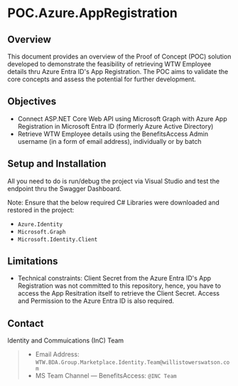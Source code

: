 # POC.Azure.AppRegistration

## Overview
This document provides an overview of the Proof of Concept (POC) solution developed to demonstrate the feasibility of retrieving WTW Employee details thru Azure Entra ID's App Registration. The POC aims to validate the core concepts and assess the potential for further development.

## Objectives
- Connect ASP.NET Core Web API using Microsoft Graph with Azure App Registration in Microsoft Entra ID (formerly Azure Active Directory)
- Retrieve WTW Employee details using the BenefitsAccess Admin username (in a form of email address), individually or by batch


## Setup and Installation
All you need to do is run/debug the project via Visual Studio and test the endpoint thru the Swagger Dashboard.

Note: Ensure that the below required C# Libraries were downloaded and restored in the project:
- `Azure.Identity`
- `Microsoft.Graph`
- `Microsoft.Identity.Client`


## Limitations
- Technical constraints: Client Secret from the Azure Entra ID's App Registration was not committed to this repository, hence, you have to access the App Resitration itself to retrieve the  Client Secret. Access and Permission to the Azure Entra ID is also required.

## Contact
Identity and Commuications (InC) Team
>- Email Address: `WTW.BDA.Group.Marketplace.Identity.Team@willistowerswatson.com`
>- MS Team Channel — BenefitsAccess: `@INC Team`